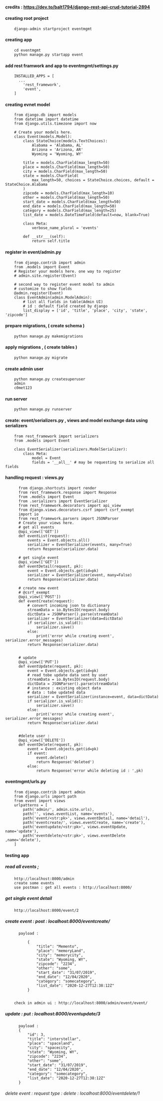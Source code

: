 #### credits : https://dev.to/balt1794/django-rest-api-crud-tutorial-2894

#### creating root project

        django-admin startproject eventmgmt

#### creating app

        cd eventmgmt
        python manage.py startapp event

#### add rest framwork and app to eventmgmt/settings.py

        INSTALLED_APPS = [
          ...
            'rest_framework',
            'event',
        ]


#### creating evnet model

        from django.db import models
        from datetime import datetime
        from django.utils.timezone import now

        # Create your models here.
        class Event(models.Model):
            class StateChoice(models.TextChoices):
                Alabama = 'Alabama, AL'
                Arizona = 'Arizona, AR'
                Wyoming = 'Wyoming, WY'

            title = models.CharField(max_length=50)
            place = models.CharField(max_length=50)
            city = models.CharField(max_length=50)
            state = models.CharField(
                max_length=50, choices = StateChoice.choices, default = StateChoice.Alabama
            )
            zipcode = models.CharField(max_length=10)
            other = models.CharField(max_length=50)
            start_date = models.CharField(max_length=50)
            end_date = models.CharField(max_length=50)
            category = models.CharField(max_length=25)
            list_date = models.DateTimeField(default=now, blank=True)

            class Meta:
                verbose_name_plural = 'events'

            def __str___(self):
                return self.title




#### register in event/admin.py


        from django.contrib import admin
        from .models import Event
        # Register your models here. one way to register
        # admin.site.register(Event)

        # second way to register event model to admin
        # customize to show fields
        @admin.register(Event)
        class EventAdmin(admin.ModelAdmin):
            # list all fields in table(Admin UI)
            # id : default field created by django
            list_display = ['id', 'title', 'place', 'city', 'state', 'zipcode']


#### prepare migrations, ( create schema )

        python manage.py makemigrations

#### apply migrations , ( create tables )

        python manage.py migrate

#### create admin user

        python manage.py createsuperuser
        admin 
        c0met123

#### run server 

        python manage.py runserver

#### create: event/serializers.py , views and model exchange data using serializers

        from rest_framework import serializers
        from .models import Event

        class EventSerializer(serializers.ModelSerializer):
            class Meta:
                model = Event
                fields = '__all__' # may be requesting to serialize all fields



#### handling request : views.py

          from django.shortcuts import render
          from rest_framework.response import Response
          from .models import Event
          from .serializers import EventSerializer
          from rest_framework.decorators import api_view
          from django.views.decorators.csrf import csrf_exempt
          import io
          from rest_framework.parsers import JSONParser
          # Create your views here.
          # get all events
          @api_view(['GET'])
          def eventList(request):
              events = Event.objects.all()
              serializer = EventSerializer(events, many=True)
              return Response(serializer.data)

          # get single event
          @api_view(['GET'])
          def eventDetail(request, pk):
              event = Event.objects.get(id=pk)
              serializer = EventSerializer(event, many=False)
              return Response(serializer.data)

          # create new event
          # @csrf_exempt
          @api_view(['POST'])
          def eventCreate(request):
              # convert incoming json to dictionary
              streamData = io.BytesIO(request.body)
              dictData = JSONParser().parse(streamData)
              serializer = EventSerializer(data=dictData)
              if serializer.is_valid():
                  serializer.save()
              else:
                  print('error while creating event', serializer.error_messages)
              return Response(serializer.data)


          # update
          @api_view(['PUT'])
          def eventUpdate(request, pk):
              event = Event.objects.get(id=pk)
              # read tobe update data sent by user
              streamData = io.BytesIO(request.body)
              dictData = JSONParser().parse(streamData)
              # instance : existing object data
              # data : tobe updated data
              serializer = EventSerializer(instance=event, data=dictData)
              if serializer.is_valid():
                  serializer.save()
              else:
                  print('error while creating event', serializer.error_messages)
              return Response(serializer.data)


          #delete user :
          @api_view(['DELETE'])
          def eventDelete(request, pk):
              event = Event.objects.get(id=pk)
              if event:
                  event.delete()
                  return Response('deleted')
              else:
                  return Response('error while deleting id : ',pk)




#### eventmgmt/urls.py

        from django.contrib import admin
        from django.urls import path
        from event import views
        urlpatterns = [
            path('admin/', admin.site.urls),
            path('', views.eventList, name='events'),
            path('event/<str:pk>', views.eventDetail, name='detail'),
            path('eventcreate/', views.eventCreate, name='create'),
            path('eventupdate/<str:pk>', views.eventUpdate, name='update'),
            path('eventdelete/<str:pk>', views.eventDelete ,name='delete'),
        ]


#### testing app

##### read all events ; 

        http://localhost:8000/admin
        create some events
        use postman : get all events : http://localhost:8000/



##### get single event detail

        http://localhost:8000/event/2



##### create event : post : localhost:8000/eventcreate/

          payload : 

              {
                  "title": "Memento",
                  "place": "memoryLand",
                  "city": "memorycity",
                  "state": "Wyoming, WY",
                  "zipcode": "2234",
                  "other": "some",
                  "start_date": "31/07/2019",
                  "end_date": "12/04/2020",
                  "category": "somecategory",
                  "list_date": "2020-12-27T12:38:12Z"
              }


        check in admin ui : http://localhost:8000/admin/event/event/


##### update : put : localhost:8000/eventupdate/3

          payload : 
          {
              "id": 3,
              "title": "interstellar",
              "place": "spaceland",
              "city": "spacecity",
              "state": "Wyoming, WY",
              "zipcode": "2234",
              "other": "some",
              "start_date": "31/07/2019",
              "end_date": "12/04/2020",
              "category": "somecategory",
              "list_date": "2020-12-27T12:38:12Z"
          }


###### delete event : request type : delete : localhost:8000/eventdelete/1
